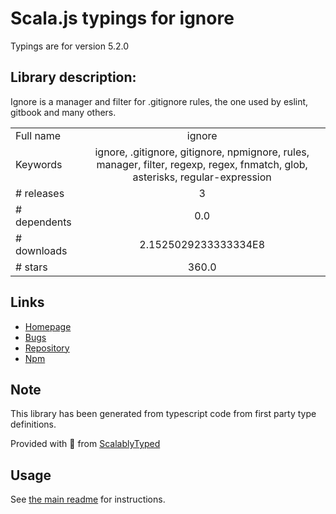 
# Scala.js typings for ignore

Typings are for version 5.2.0

## Library description:
Ignore is a manager and filter for .gitignore rules, the one used by eslint, gitbook and many others.

|                    |                 |
| ------------------ | :-------------: |
| Full name          | ignore |
| Keywords           | ignore, .gitignore, gitignore, npmignore, rules, manager, filter, regexp, regex, fnmatch, glob, asterisks, regular-expression |
| # releases         | 3 |
| # dependents       | 0.0 |
| # downloads        | 2.1525029233333334E8 |
| # stars            | 360.0 |

## Links
- [Homepage](https://github.com/kaelzhang/node-ignore#readme)
- [Bugs](https://github.com/kaelzhang/node-ignore/issues)
- [Repository](https://github.com/kaelzhang/node-ignore)
- [Npm](https://www.npmjs.com/package/ignore)
    


## Note
This library has been generated from typescript code from first party type definitions.

Provided with :purple_heart: from [ScalablyTyped](https://github.com/oyvindberg/ScalablyTyped)

## Usage
See [the main readme](../../readme.md) for instructions.


